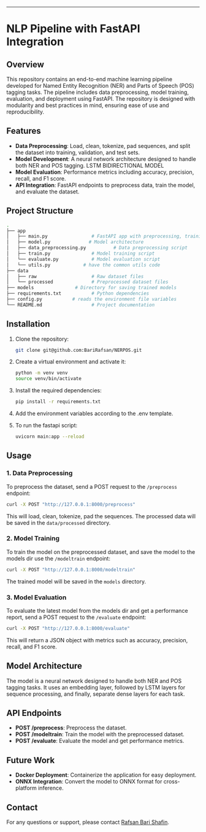 
---

# NLP Pipeline with FastAPI Integration

## Overview

This repository contains an end-to-end machine learning pipeline developed for Named Entity Recognition (NER) and Parts of Speech (POS) tagging tasks. The pipeline includes data preprocessing, model training, evaluation, and deployment using FastAPI. The repository is designed with modularity and best practices in mind, ensuring ease of use and reproducibility.

## Features

- **Data Preprocessing**: Load, clean, tokenize, pad sequences, and split the dataset into training, validation, and test sets.
- **Model Development**: A neural network architecture designed to handle both NER and POS tagging. LSTM BIDIRECTIONAL MODEL
- **Model Evaluation**: Performance metrics including accuracy, precision, recall, and F1 score.
- **API Integration**: FastAPI endpoints to preprocess data, train the model, and evaluate the dataset.

## Project Structure

```bash
.
├── app
│   ├── main.py                # FastAPI app with preprocessing, training, and evaluation endpoints
│   ├── model.py              # Model architecture
│   ├── data_preprocessing.py          # Data preprocessing script
│   ├── train.py               # Model training script
│   └── evaluate.py            # Model evaluation script
│   └── utils.py            # have the common utils code
├── data
│   ├── raw                    # Raw dataset files
│   └── processed              # Preprocessed dataset files
├── models               # Directory for saving trained models
├── requirements.txt           # Python dependencies
├── config.py           # reads the environment file variables
└── README.md                  # Project documentation
```

## Installation

1. Clone the repository:
   ```bash
   git clone git@github.com:BariRafsan/NERPOS.git
   ```


2. Create a virtual environment and activate it:
   ```bash
   python -m venv venv
   source venv/bin/activate 
   ```
   
3. Install the required dependencies:
   ```bash
   pip install -r requirements.txt
   ```
4. Add the environment variables according to the .env        template.

5. To run the fastapi script:
   ```bash
   uvicorn main:app --reload 
   ```
 

## Usage

### 1. Data Preprocessing

To preprocess the dataset, send a POST request to the `/preprocess` endpoint:

```bash
curl -X POST "http://127.0.0.1:8000/preprocess"
```

This will load, clean, tokenize, pad the sequences. The processed data will be saved in the `data/processed` directory.

### 2. Model Training

To train the model on the preprocessed dataset, and save the model to the models dir use the `/modeltrain` endpoint:

```bash
curl -X POST "http://127.0.0.1:8000/modeltrain"
```

The trained model will be saved in the `models` directory.

### 3. Model Evaluation

To evaluate the latest model from the models dir and get a performance report, send a POST request to the `/evaluate` endpoint:

```bash
curl -X POST "http://127.0.0.1:8000/evaluate"
```

This will return a JSON object with metrics such as accuracy, precision, recall, and F1 score.

## Model Architecture

The model is a neural network designed to handle both NER and POS tagging tasks. It uses an embedding layer, followed by LSTM layers for sequence processing, and finally, separate dense layers for each task.

## API Endpoints

- **POST /preprocess**: Preprocess the dataset.
- **POST /modeltrain**: Train the model with the preprocessed dataset.
- **POST /evaluate**: Evaluate the model and get performance metrics.

## Future Work

- **Docker Deployment**: Containerize the application for easy deployment.
- **ONNX Integration**: Convert the model to ONNX format for cross-platform inference.

## Contact

For any questions or support, please contact [Rafsan Bari Shafin](mailto:shafinrafsan46@gmail.com).
